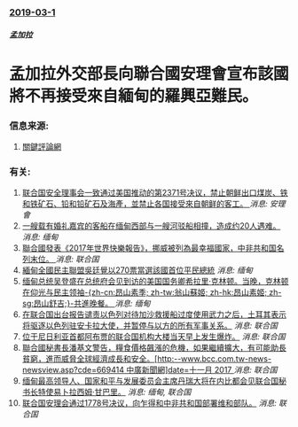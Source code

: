 ### [2019-03-1](/news/2019/03/1/index.md)

##### 孟加拉
# 孟加拉外交部長向聯合國安理會宣布該國將不再接受來自緬甸的羅興亞難民。 




### 信息来源:

1. [關鍵評論網](https://asean.thenewslens.com/article/114746)

### 有关:

1. [联合国安全理事会一致通过美国推动的第2371号决议，禁止朝鲜出口煤炭、铁和铁矿石、铅和铅矿石及海產，並禁止各国接受來自朝鲜的客工。 ](/zh/news/2017/08/5/联合国安全理事会一致通过美国推动的第2371号决议-禁止朝鲜出口煤炭-铁和铁矿石-铅和铅矿石及海產-並禁止各国接受來自朝.md) _消息: 安理會_
2. [一艘载有婚礼嘉宾的客船在缅甸西部与一艘河驳船相撞，造成约20人遇难。 ](/zh/news/2017/04/8/一艘载有婚礼嘉宾的客船在缅甸西部与一艘河驳船相撞-造成约20人遇难.md) _消息: 缅甸_
3. [聯合國發表《2017年世界快樂報告》，挪威被列為最幸福國家，中非共和国名列末位。 ](/zh/news/2017/03/20/聯合國發表-2017年世界快樂報告-挪威被列為最幸福國家-中非共和国名列末位.md) _消息: 联合国_
4. [ 緬甸全國民主聯盟吳廷覺以270票當選該國首位平民總統](/zh/news/2016/03/15/緬甸全國民主聯盟吳廷覺以270票當選該國首位平民總統.md) _消息: 缅甸_
5. [ 缅甸总统吴登盛在总统府会见到访的美国国务卿希拉里·克林顿。当晚，克林顿在仰光与民主领袖-{zh-cn:昂山素季; zh-tw:翁山蘇姬; zh-hk:昂山素姬; zh-sg:昂山舒吉;}-共進晚餐。 ](/zh/news/2011/12/1/缅甸总统吴登盛在总统府会见到访的美国国务卿希拉里-克林顿-当晚-克林顿在仰光与民主领袖-zh-cn-昂山素季-zh.md) _消息: 缅甸_
6. [在联合国出台报告谴责以色列对待加沙救援船过度使用武力之后，土耳其表示将驱逐以色列驻安卡拉大使，并暂停与以方的所有军事关系。](/zh/news/2011/09/2/在联合国出台报告谴责以色列对待加沙救援船过度使用武力之后-土耳其表示将驱逐以色列驻安卡拉大使-并暂停与以方的所有军事关系.md) _消息: 联合国_
7. [ 位于尼日利亚首都阿布贾的联合国机构大楼当天早上发生爆炸。](/zh/news/2011/08/26/位于尼日利亚首都阿布贾的联合国机构大楼当天早上发生爆炸.md) _消息: 联合国_
8. [聯合國秘書長潘基文警告，糧食價格飆漲的危機，如果繼續擴大，有可能助長貧窮，進而威脅全球經濟成長和安全。[http:--www.bcc.com.tw-news-newsview.asp?cde=669414 中廣新聞網]date=十一月 2017 ](/zh/news/2008/04/21/聯合國秘書長潘基文警告-糧食價格飆漲的危機-如果繼續擴大-有可能助長貧窮-進而威脅全球經濟成長和安全-http-w.md) _消息: 联合国_
9. [缅甸最高领导人、国家和平与发展委员会主席丹瑞大将在内比都会见联合国秘书长特使易卜拉西姆·甘巴里。](/zh/news/2007/10/2/缅甸最高领导人-国家和平与发展委员会主席丹瑞大将在内比都会见联合国秘书长特使易卜拉西姆-甘巴里.md) _消息: 缅甸, 联合国_
10. [联合国安理会通过1778号决议，向乍得和中非共和国部署维和部队。](/zh/news/2007/09/25/联合国安理会通过1778号决议-向乍得和中非共和国部署维和部队.md) _消息: 联合国_
